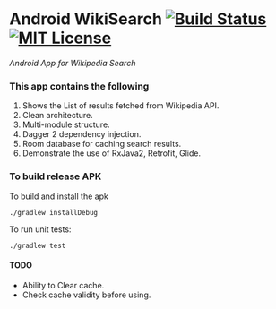 Android WikiSearch [![Build Status](https://travis-ci.org/jdsingh/android-wikisearch.svg?branch=master)](https://travis-ci.org/jdsingh/android-wikisearch)
[![MIT License](http://img.shields.io/badge/license-MIT-blue.svg?style=flat)](https://github.com/jdsingh/android-wikisearch/blob/master/LICENSE)
=====================
*Android App for Wikipedia Search*                   

### This app contains the following

1. Shows the List of results fetched from Wikipedia API.
2. Clean architecture.
3. Multi-module structure.
4. Dagger 2 dependency injection.
5. Room database for caching search results.
6. Demonstrate the use of RxJava2, Retrofit, Glide.

### To build release APK

To build and install the apk

`./gradlew installDebug`

To run unit tests:

`./gradlew test`

#### TODO

- Ability to Clear cache.
- Check cache validity before using.
